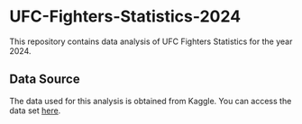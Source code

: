 # UFC-Fighters-Statistics-2024

This repository contains data analysis of UFC Fighters Statistics for the year 2024. 

## Data Source

The data used for this analysis is obtained from Kaggle. You can access the data set [here](https://www.kaggle.com/code/aaronfriasr/ufc-fighters-statistics-2024).

